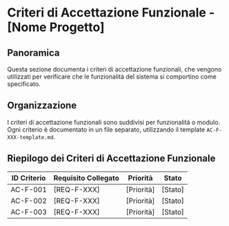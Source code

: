 # Criteri di Accettazione Funzionale - [Nome Progetto]

## Panoramica

Questa sezione documenta i criteri di accettazione funzionali, che vengono utilizzati per verificare che le funzionalità del sistema si comportino come specificato.

## Organizzazione

I criteri di accettazione funzionali sono suddivisi per funzionalità o modulo. Ogni criterio è documentato in un file separato, utilizzando il template `AC-F-XXX-template.md`.

## Riepilogo dei Criteri di Accettazione Funzionale

| ID Criterio | Requisito Collegato | Priorità | Stato |
|-------------|---------------------|----------|-------|
| AC-F-001    | [REQ-F-XXX]         | [Priorità] | [Stato] |
| AC-F-002    | [REQ-F-XXX]         | [Priorità] | [Stato] |
| AC-F-003    | [REQ-F-XXX]         | [Priorità] | [Stato] |
